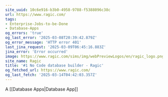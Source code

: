 ```yaml
---
site_uuid: 10c6e916-b3b0-4958-9788-f5388096c38c
url: https://www.ragic.com/
tags:
- Enterprise-Jobs-to-be-Done
- Database-Apps
og_errors: 'true'
og_last_error: '2025-03-08T20:39:42.879Z'
og_error_message: 'HTTP error 401'
last_jina_request: '2025-03-09T06:45:16.883Z'
jina_error: 'Error occurred'
image: https://www.ragic.com/sims/img/webPreviewLogos/en/ragic_logo.png
site_name: Ragic
title: '#1 No Code database builder - Ragic'
og_fetched_url: https://www.ragic.com/
og_last_fetch: '2025-03-14T04:42:03.357Z'
---
```


A [[Database Apps|Database App]]
